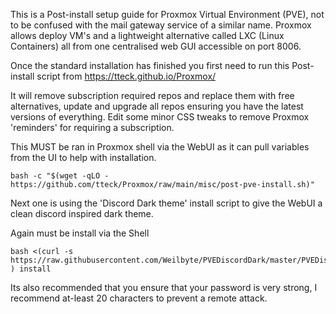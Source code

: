 
This is a Post-install setup guide for Proxmox Virtual Environment (PVE), not to be confused with the mail gateway service of a similar name. Proxmox allows deploy VM's and a lightweight alternative called LXC (Linux Containers) all from one centralised web GUI accessible on port 8006.

Once the standard installation has finished you first need to run this Post-install script from 
https://tteck.github.io/Proxmox/

It will remove subscription required repos and replace them with free alternatives, update and upgrade all repos ensuring you have the latest versions of everything. Edit some minor CSS tweaks to remove Proxmox 'reminders' for requiring a subscription. 

This MUST be ran in Proxmox shell via the WebUI as it can pull variables from the UI to help with installation. 

```
bash -c "$(wget -qLO - https://github.com/tteck/Proxmox/raw/main/misc/post-pve-install.sh)"
```

Next one is using the 'Discord Dark theme' install script to give the WebUI a clean discord inspired dark theme. 

Again must be install via the Shell
```
bash <(curl -s https://raw.githubusercontent.com/Weilbyte/PVEDiscordDark/master/PVEDiscordDark.sh ) install
```

Its also recommended that you ensure that your password is very strong, I recommend at-least 20 characters to prevent a remote attack. 

